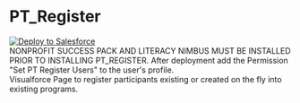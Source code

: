 # PT_Register
<a href="https://githubsfdeploy.herokuapp.com?owner=Ttommy75103&repo=pt-register">
  <img alt="Deploy to Salesforce"
       src="https://raw.githubusercontent.com/afawcett/githubsfdeploy/master/src/main/webapp/resources/img/deploy.png">
</a>
<br>
NONPROFIT SUCCESS PACK AND LITERACY NIMBUS MUST BE INSTALLED PRIOR TO INSTALLING PT_REGISTER.
After deployment add the Permission "Set PT Register Users" to the user's profile.
<br>
Visualforce Page to register participants existing or created on the fly into existing programs.<br>
